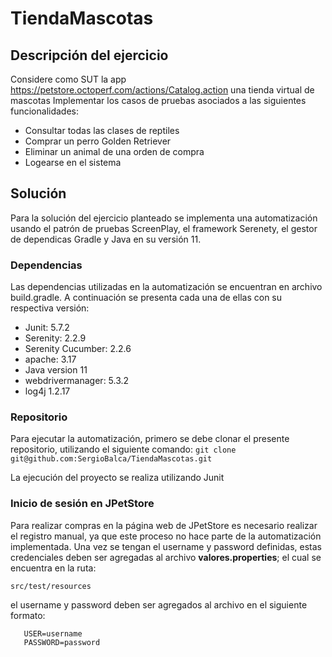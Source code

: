 # TiendaMascotas

## Descripción del ejercicio

Considere como SUT la app https://petstore.octoperf.com/actions/Catalog.action una tienda virtual de mascotas Implementar
los casos de pruebas asociados a las siguientes funcionalidades:
- Consultar todas las clases de reptiles
- Comprar un perro Golden Retriever
- Eliminar un animal de una orden de compra
- Logearse en el sistema

## Solución

Para la solución del ejercicio planteado se implementa una automatización usando el patrón de pruebas ScreenPlay, el
framework Serenety, el gestor de dependicas Gradle y Java en su versión 11.

### Dependencias

Las dependencias utilizadas en la automatización se encuentran en archivo build.gradle. A continuación se presenta cada
una de ellas con su respectiva versión:
- Junit: 5.7.2
- Serenity: 2.2.9
- Serenity Cucumber: 2.2.6
- apache: 3.17
- Java version 11
- webdrivermanager: 5.3.2
- log4j 1.2.17

### Repositorio

Para ejecutar la automatización, primero se debe clonar el presente repositorio, utilizando el siguiente comando:
``` git clone git@github.com:SergioBalca/TiendaMascotas.git ```

La ejecución del proyecto se realiza utilizando Junit

### Inicio de sesión en JPetStore

Para realizar compras en la página web de JPetStore es necesario realizar el registro manual, ya que este proceso no
hace parte de la automatización implementada. Una vez se tengan el username y password definidas, estas credenciales
deben ser agregadas al archivo <b>valores.properties</b>; el cual se encuentra en la ruta:

```src/test/resources```

el username y password deben ser agregados al archivo en el siguiente formato:
```
   USER=username
   PASSWORD=password
```